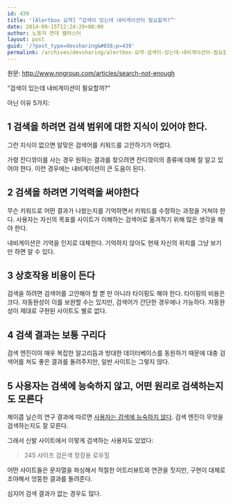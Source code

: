 ```yaml
---
id: 439
title: '[Alertbox 요약] “검색이 있는데 내비게이션이 필요할까?”'
date: 2014-09-15T12:24:29+00:00
author: 노동자 연대 웹마스터
layout: post
guid: '/?post_type=devsharing&#038;p=439'
permalink: /archives/devsharing/alertbox-요약-검색이-있는데-내비게이션이-필요할까
---
```

원문: <http://www.nngroup.com/articles/search-not-enough>

“검색이 있는데 내비게이션이 필요할까?”

아닌 이유 5가지:

## 1 검색을 하려면 검색 범위에 대한 지식이 있어야 한다.

그런 지식이 없으면 알맞은 검색어를 키워드를 고안하기가 어렵다.

가령 잔디깎이를 사는 경우 원하는 결과를 찾으려면 잔디깎이의 종류에 대해 잘 알고 있어야 한다. 이런 경우에는 내비게이션이 큰 도움이 된다.

## 2 검색을 하려면 기억력을 써야한다

무슨 키워드로 어떤 결과가 나왔는지를 기억하면서 키워드를 수정하는 과정을 거쳐야 한다. 사용자는 자신의 목표를 사이트가 이해하는 검색어로 옮겨적기 위해 많은 생각을 해야 한다.

내비게이션은 기억을 인지로 대체한다. 기억하지 않아도 현재 자신의 위치를 그냥 보기만 하면 알 수 있다.

## 3 상호작용 비용이 든다

검색을 하려면 검색어를 고안해야 할 뿐 만 아니라 타이핑도 해야 한다. 타이핑의 비용은 크다. 자동완성이 이를 보완할 수는 있지만, 검색어가 간단한 경우에나 가능하다. 자동완성이 제대로 구현된 사이트도 별로 없다.

## 4 검색 결과는 보통 구리다

검색 엔진이야 매우 복잡한 알고리듬과 방대한 데이터베이스를 동원하기 때문에 대충 검색어를 쳐도 좋은 결과를 돌려주지만, 일반 사이트는 그렇지 않다.

## 5 사용자는 검색에 능숙하지 않고, 어떤 원리로 검색하는지도 모른다

제이콥 닐슨의 연구 결과에 따르면 [사용자는 검색에 능숙하지 않다](http://www.nngroup.com/articles/incompetent-search-skills/). 검색 엔진이 무엇을 검색하는지도 잘 모른다.

그래서 신발 사이트에서 이렇게 검색하는 사용자도 있었다:

> 245 사이즈 검은색 정장용 로우힐

어떤 사이트들은 문자열을 파싱해서 적절한 어트리뷰트와 연관을 짓지만, 구현이 대체로 조야해서 엉뚱한 결과를 돌려준다.

심지어 검색 결과가 없는 경우도 많다.
